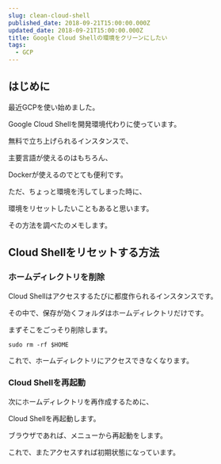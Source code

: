 ```yaml
---
slug: clean-cloud-shell
published_date: 2018-09-21T15:00:00.000Z
updated_date: 2018-09-21T15:00:00.000Z
title: Google Cloud Shellの環境をクリーンにしたい
tags:
  - GCP
---
```

## はじめに

最近GCPを使い始めました。

Google Cloud Shellを開発環境代わりに使っています。

無料で立ち上げられるインスタンスで、

主要言語が使えるのはもちろん、

Dockerが使えるのでとても便利です。

ただ、ちょっと環境を汚してしまった時に、

環境をリセットしたいこともあると思います。

その方法を調べたのメモします。

## Cloud Shellをリセットする方法

### ホームディレクトリを削除

Cloud Shellはアクセスするたびに都度作られるインスタンスです。

その中で、保存が効くフォルダはホームディレクトリだけです。

まずそこをごっそり削除します。

`sudo rm -rf $HOME`

これで、ホームディレクトリにアクセスできなくなります。

### Cloud Shellを再起動

次にホームディレクトリを再作成するために、

Cloud Shellを再起動します。

ブラウザであれば、メニューから再起動をします。

これで、またアクセスすれば初期状態になっています。